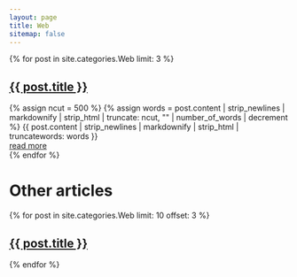```yaml
---
layout: page
title: Web
sitemap: false
---
```


{% for post in site.categories.Web limit: 3 %}
  <article class="post-categories categories-page">
    <h1 class="post-title">
      <a href="{{ site.baseurl }}{{ post.url }}">{{ post.title }}</a>
    </h1>
    {% assign ncut = 500 %}
    {% assign words = post.content | strip_newlines | markdownify | strip_html | truncate: ncut, "" | number_of_words | decrement %}
    {{ post.content | strip_newlines | markdownify | strip_html | truncatewords: words }}
    <div>
      <a href='{{ post.url }}'>read more</a>
    </div>
  </article>
{% endfor %}

<h1 class="page-title categories-page">Other articles</h1>
{% for post in site.categories.Web limit: 10 offset: 3 %}
  <article class="post-categories">
    <h1 class="post-title">
      <a href="{{ site.baseurl }}{{ post.url }}">{{ post.title }}</a>
    </h1>
  </article>
{% endfor %}
